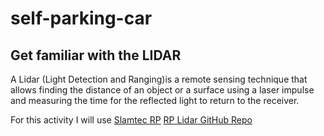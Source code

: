 # self-parking-car


## Get familiar with the LIDAR
A Lidar (Light Detection and Ranging)is a remote sensing technique that allows finding the distance of an object or a surface using a laser impulse and measuring the time for the reflected light to return to the receiver.

For this activity I will use [Slamtec RP](https://www.slamtec.com/en/Lidar/A1)
[RP Lidar GitHub Repo](https://github.com/gcornetta/RPLidar)
